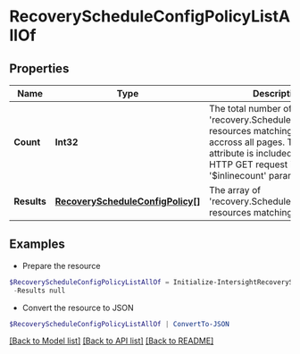 # RecoveryScheduleConfigPolicyListAllOf
## Properties

Name | Type | Description | Notes
------------ | ------------- | ------------- | -------------
**Count** | **Int32** | The total number of &#39;recovery.ScheduleConfigPolicy&#39; resources matching the request, accross all pages. The &#39;Count&#39; attribute is included when the HTTP GET request includes the &#39;$inlinecount&#39; parameter. | [optional] 
**Results** | [**RecoveryScheduleConfigPolicy[]**](RecoveryScheduleConfigPolicy.md) | The array of &#39;recovery.ScheduleConfigPolicy&#39; resources matching the request. | [optional] 

## Examples

- Prepare the resource
```powershell
$RecoveryScheduleConfigPolicyListAllOf = Initialize-IntersightRecoveryScheduleConfigPolicyListAllOf  -Count null `
 -Results null
```

- Convert the resource to JSON
```powershell
$RecoveryScheduleConfigPolicyListAllOf | ConvertTo-JSON
```

[[Back to Model list]](../README.md#documentation-for-models) [[Back to API list]](../README.md#documentation-for-api-endpoints) [[Back to README]](../README.md)

